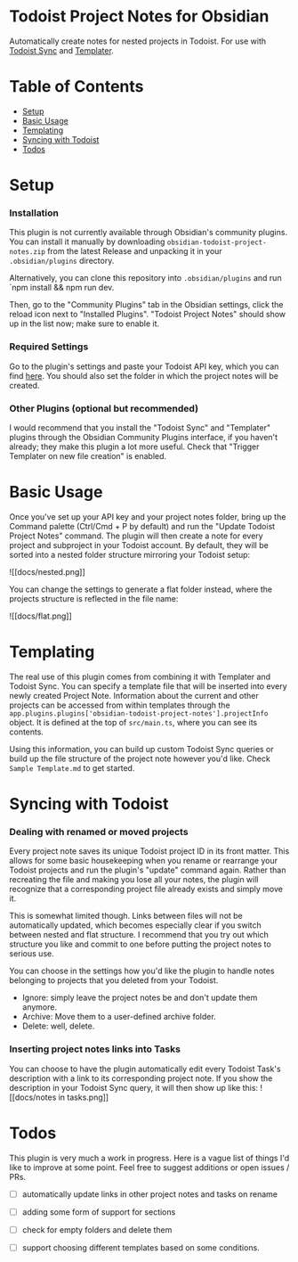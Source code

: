 # Todoist Project Notes for Obsidian

Automatically create notes for nested projects in Todoist. For use with [Todoist Sync](https://github.com/jamiebrynes7/obsidian-todoist-plugin) and [Templater](https://github.com/SilentVoid13/Templater).

# Table of Contents

- [Setup](#setup)
- [Basic Usage](#basic-usage)
- [Templating](#templating)
- [Syncing with Todoist](#syncing-with-todoist)
- [Todos](#todos)

# Setup

### Installation

This plugin is not currently available through Obsidian's community plugins. You can install it manually by downloading `obsidian-todoist-project-notes.zip` from the latest Release and unpacking it in your `.obsidian/plugins` directory.

Alternatively, you can clone this repository into `.obsidian/plugins` and run `npm install && npm run dev.

Then, go to the "Community Plugins" tab in the Obsidian settings, click the reload icon next to "Installed Plugins". "Todoist Project Notes" should show up in the list now; make sure to enable it.

### Required Settings

Go to the plugin's settings and paste your Todoist API key, which you can find [here](https://app.todoist.com/app/settings/integrations/developer). You should also set the folder in which the project notes will be created.

### Other Plugins (optional but recommended)

I would recommend that you install the "Todoist Sync" and "Templater" plugins through the Obsidian Community Plugins interface, if you haven't already; they make this plugin a lot more useful. Check that "Trigger Templater on new file creation" is enabled.

# Basic Usage

Once you've set up your API key and your project notes folder, bring up the Command palette (Ctrl/Cmd + P by default) and run the "Update Todoist Project Notes" command. The plugin will then create a note for every project and subproject in your Todoist account. By default, they will be sorted into a nested folder structure mirroring your Todoist setup:

![[docs/nested.png]]

You can change the settings to generate a flat folder instead, where the projects structure is reflected in the file name:

![[docs/flat.png]]

# Templating

The real use of this plugin comes from combining it with Templater and Todoist Sync. You can specify a template file that will be inserted into every newly created Project Note. Information about the current and other projects can be accessed from within templates through the `app.plugins.plugins['obsidian-todoist-project-notes'].projectInfo` object. It is defined at the top of `src/main.ts`, where you can see its contents.

Using this information, you can build up custom Todoist Sync queries or build up the file structure of the project note however you'd like. Check `Sample Template.md` to get started.

# Syncing with Todoist

### Dealing with renamed or moved projects

Every project note saves its unique Todoist project ID in its front matter. This allows for some basic housekeeping when you rename or rearrange your Todoist projects and run the plugin's "update" command again. Rather than recreating the file and making you lose all your notes, the plugin will recognize that a corresponding project file already exists and simply move it.

This is somewhat limited though. Links between files will not be automatically updated, which becomes especially clear if you switch between nested and flat structure. I recommend that you try out which structure you like and commit to one before putting the project notes to serious use.

You can choose in the settings how you'd like the plugin to handle notes belonging to projects that you deleted from your Todoist.
- Ignore: simply leave the project notes be and don't update them anymore.
- Archive: Move them to a user-defined archive folder.
- Delete: well, delete.

### Inserting project notes links into Tasks

You can choose to have the plugin automatically edit every Todoist Task's description with a link to its corresponding project note. If you show the description in your Todoist Sync query, it will then show up like this:
![[docs/notes in tasks.png]]

# Todos

This plugin is very much a work in progress. Here is a vague list of things I'd like to improve at some point. Feel free to suggest additions or open issues / PRs.
- [ ] automatically update links in other project notes and tasks on rename
- [ ] adding some form of support for sections
- [ ] check for empty folders and delete them
- [ ] support choosing different templates based on some conditions.



